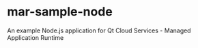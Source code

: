 mar-sample-node
===============

An example Node.js application for Qt Cloud Services - Managed Application Runtime

